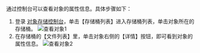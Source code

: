 通过控制台可以查看对象的属性信息。具体步骤如下：
1. 登录 [对象存储控制台](https://console.cloud.tencent.com/cos)，单击【存储桶列表】进入存储桶列表，单击对象所在的存储桶。
![查看对象1](https://main.qcloudimg.com/raw/94520df563736af8c38de12cda21912f.png)
2. 在存储桶的【文件列表】里，单击对象右侧的【详情】按钮，即可看到对象的属性信息。
![查看对象2](https://main.qcloudimg.com/raw/b7bf7a631b11d48f29f3fb30fd581a7d.png)
